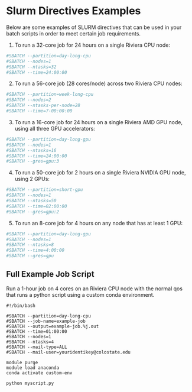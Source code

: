 # Slurm Directives Examples

Below are some examples of SLURM directives that can be used in your batch scripts in order to meet certain job requirements.

1. To run a 32-core job for 24 hours on a single Riviera CPU node:
```bash
#SBATCH --partition=day-long-cpu
#SBATCH --nodes=1
#SBATCH --ntasks=32
#SBATCH --time=24:00:00
```

2. To run a 56-core job (28 cores/node) across two Riviera CPU nodes:
```bash
#SBATCH --partition=week-long-cpu
#SBATCH --nodes=2
#SBATCH --ntasks-per-node=28
#SBATCH --time=7-00:00:00
```

3. To run a 16-core job for 24 hours on a single Riviera AMD GPU node, using all three GPU accelerators:
```bash
#SBATCH --partition=day-long-gpu
#SBATCH --nodes=1
#SBATCH --ntasks=16
#SBATCH --time=24:00:00
#SBATCH --gres=gpu:3
```

4. To run a 50-core job for 2 hours on a single Riviera NVIDIA GPU node, using 2 GPUs:
```bash
#SBATCH --partition=short-gpu
#SBATCH --nodes=1
#SBATCH --ntasks=50
#SBATCH --time=02:00:00
#SBATCH --gres=gpu:2
```

5. To run an 8-core job for 4 hours on any node that has at least 1 GPU:
```bash
#SBATCH --partition=day-long-gpu
#SBATCH --nodes=1
#SBATCH --ntasks=8
#SBATCH --time=4:00:00
#SBATCH --gres=gpu
```

## Full Example Job Script

Run a 1-hour job on 4 cores on an Riviera CPU node with the normal qos that runs a python script using a custom conda environment.

```
#!/bin/bash

#SBATCH --partition=day-long-cpu
#SBATCH --job-name=example-job
#SBATCH --output=example-job.%j.out
#SBATCH --time=01:00:00
#SBATCH --nodes=1
#SBATCH --ntasks=4
#SBATCH --mail-type=ALL
#SBATCH --mail-user=youridentikey@colostate.edu

module purge
module load anaconda
conda activate custom-env

python myscript.py
```


